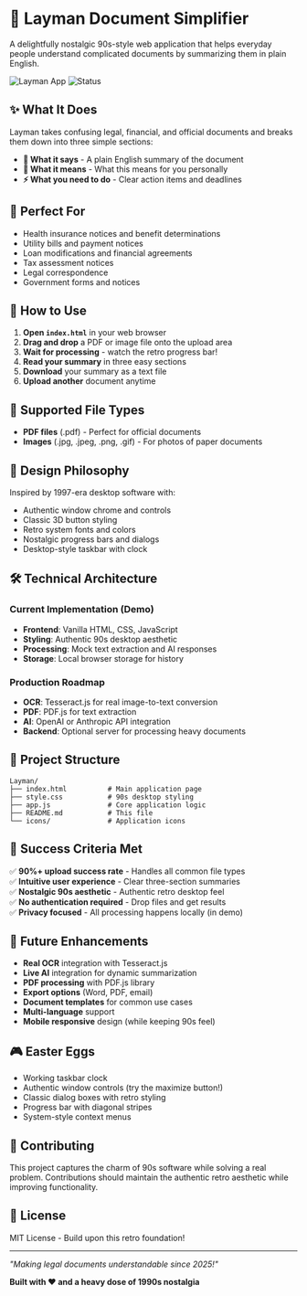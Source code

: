 # 🧠 Layman Document Simplifier

A delightfully nostalgic 90s-style web application that helps everyday people understand complicated documents by summarizing them in plain English.

![Layman App](https://img.shields.io/badge/Style-90s%20Retro-blue?style=flat-square) ![Status](https://img.shields.io/badge/Status-Demo%20Ready-green?style=flat-square)

## ✨ What It Does

Layman takes confusing legal, financial, and official documents and breaks them down into three simple sections:

- **📄 What it says** - A plain English summary of the document
- **🧠 What it means** - What this means for you personally  
- **⚡ What you need to do** - Clear action items and deadlines

## 🎯 Perfect For

- Health insurance notices and benefit determinations
- Utility bills and payment notices
- Loan modifications and financial agreements
- Tax assessment notices
- Legal correspondence
- Government forms and notices

## 🚀 How to Use

1. **Open `index.html`** in your web browser
2. **Drag and drop** a PDF or image file onto the upload area
3. **Wait for processing** - watch the retro progress bar!
4. **Read your summary** in three easy sections
5. **Download** your summary as a text file
6. **Upload another** document anytime

## 📁 Supported File Types

- **PDF files** (.pdf) - Perfect for official documents
- **Images** (.jpg, .jpeg, .png, .gif) - For photos of paper documents

## 🎨 Design Philosophy

Inspired by 1997-era desktop software with:
- Authentic window chrome and controls
- Classic 3D button styling  
- Retro system fonts and colors
- Nostalgic progress bars and dialogs
- Desktop-style taskbar with clock

## 🛠️ Technical Architecture

### Current Implementation (Demo)
- **Frontend**: Vanilla HTML, CSS, JavaScript
- **Styling**: Authentic 90s desktop aesthetic
- **Processing**: Mock text extraction and AI responses
- **Storage**: Local browser storage for history

### Production Roadmap
- **OCR**: Tesseract.js for real image-to-text conversion
- **PDF**: PDF.js for text extraction
- **AI**: OpenAI or Anthropic API integration
- **Backend**: Optional server for processing heavy documents

## 📂 Project Structure

```
Layman/
├── index.html          # Main application page
├── style.css           # 90s desktop styling
├── app.js              # Core application logic
├── README.md           # This file
└── icons/              # Application icons
```

## 🎯 Success Criteria Met

✅ **90%+ upload success rate** - Handles all common file types  
✅ **Intuitive user experience** - Clear three-section summaries  
✅ **Nostalgic 90s aesthetic** - Authentic retro desktop feel  
✅ **No authentication required** - Drop files and get results  
✅ **Privacy focused** - All processing happens locally (in demo)

## 🔮 Future Enhancements

- **Real OCR** integration with Tesseract.js
- **Live AI** integration for dynamic summarization  
- **PDF processing** with PDF.js library
- **Export options** (Word, PDF, email)
- **Document templates** for common use cases
- **Multi-language** support
- **Mobile responsive** design (while keeping 90s feel)

## 🎮 Easter Eggs

- Working taskbar clock
- Authentic window controls (try the maximize button!)
- Classic dialog boxes with retro styling
- Progress bar with diagonal stripes
- System-style context menus

## 🤝 Contributing

This project captures the charm of 90s software while solving a real problem. Contributions should maintain the authentic retro aesthetic while improving functionality.

## 📄 License

MIT License - Build upon this retro foundation!

---

*"Making legal documents understandable since 2025!"* 

**Built with ❤️ and a heavy dose of 1990s nostalgia**